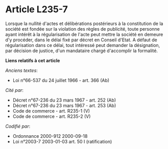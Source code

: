 # Article L235-7

Lorsque la nullité d'actes et délibérations postérieurs à la constitution de la société est fondée sur la violation des
règles de publicité, toute personne ayant intérêt à la régularisation de l'acte peut mettre la société en demeure d'y
procéder, dans le délai fixé par décret en Conseil d'Etat. A défaut de régularisation dans ce délai, tout intéressé peut
demander la désignation, par décision de justice, d'un mandataire chargé d'accomplir la formalité.

**Liens relatifs à cet article**

_Anciens textes_:

  - Loi n°66-537 du 24 juillet 1966 - art. 366 (Ab)

_Cité par_:

  - Décret n°67-236 du 23 mars 1967 - art. 252 (Ab)
  - Décret n°67-236 du 23 mars 1967 - art. 253 (Ab)
  - Code de commerce - art. R235-1 (V)
  - Code de commerce - art. R235-2 (V)

_Codifié par_:

  - Ordonnance 2000-912 2000-09-18
  - Loi n°2003-7 2003-01-03 art. 50 I (ratification)
